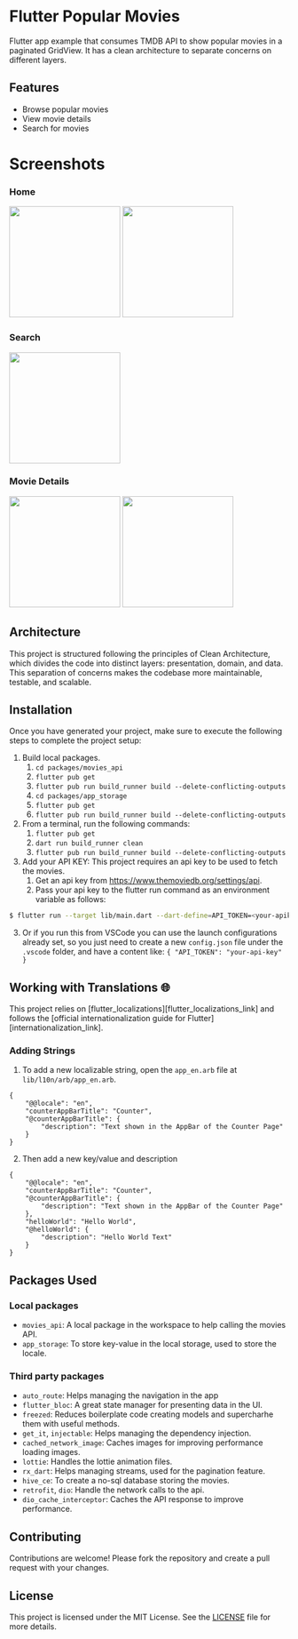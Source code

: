 # Flutter Popular Movies

Flutter app example that consumes TMDB API to show popular movies in a paginated GridView. It has a clean architecture to separate concerns on different layers.

## Features

- Browse popular movies
- View movie details
- Search for movies

# Screenshots
### Home
<img src="screenshots/scr1.png" width="200"/>
<img src="screenshots/scr2.png" height="200"/>

### Search
<img src="screenshots/scr3.png" width="200"/>

### Movie Details
<img src="screenshots/scr4.png" width="200"/>
<img src="screenshots/src5.png" height="200">

## Architecture

This project is structured following the principles of Clean Architecture, which divides the code into distinct layers: presentation, domain, and data. This separation of concerns makes the codebase more maintainable, testable, and scalable.

## Installation

Once you have generated your project, make sure to execute the following steps to complete the project setup:

1. Build local packages.
    1. ```cd packages/movies_api```
    2. ```flutter pub get```
    3. ```flutter pub run build_runner build --delete-conflicting-outputs```
    4. ```cd packages/app_storage```
    5. ```flutter pub get```
    6. ```flutter pub run build_runner build --delete-conflicting-outputs```
1. From a terminal, run the following commands:
    1. ```flutter pub get```
    2. ```dart run build_runner clean```
    2. ```flutter pub run build_runner build --delete-conflicting-outputs```
2. Add your API KEY: This project requires an api key to be used to fetch the movies. 
    1. Get an api key from https://www.themoviedb.org/settings/api.
    2. Pass your api key to the flutter run command as an environment variable as follows:
```sh
$ flutter run --target lib/main.dart --dart-define=API_TOKEN=<your-apikey>
```

3. Or if you run this from VSCode you can use the launch configurations already set, so you just need to create a new ```config.json``` file under the ```.vscode``` folder, and have a content like:
```{ "API_TOKEN": "your-api-key" }```

## Working with Translations 🌐

This project relies on [flutter_localizations][flutter_localizations_link] and follows the [official internationalization guide for Flutter][internationalization_link].

### Adding Strings

1. To add a new localizable string, open the `app_en.arb` file at `lib/l10n/arb/app_en.arb`.

```arb
{
    "@@locale": "en",
    "counterAppBarTitle": "Counter",
    "@counterAppBarTitle": {
        "description": "Text shown in the AppBar of the Counter Page"
    }
}
```

2. Then add a new key/value and description

```arb
{
    "@@locale": "en",
    "counterAppBarTitle": "Counter",
    "@counterAppBarTitle": {
        "description": "Text shown in the AppBar of the Counter Page"
    },
    "helloWorld": "Hello World",
    "@helloWorld": {
        "description": "Hello World Text"
    }
}
```

## Packages Used
### Local packages
- `movies_api`: A local package in the workspace to help calling the movies API.
- `app_storage`: To store key-value in the local storage, used to store the locale.

### Third party packages
- `auto_route`: Helps managing the navigation in the app
- `flutter_bloc`: A great state manager for presenting data in the UI.
- `freezed`: Reduces boilerplate code creating models and supercharhe them with useful methods.
- `get_it`, `injectable`: Helps managing the dependency injection.
- `cached_network_image`: Caches images for improving performance loading images.
- `lottie`: Handles the lottie animation files.
- `rx_dart`: Helps managing streams, used for the pagination feature.
- `hive_ce`: To create a no-sql database storing the movies.
- `retrofit`, `dio`: Handle the network calls to the api.
- `dio_cache_interceptor`: Caches the API response to improve performance.

## Contributing

Contributions are welcome! Please fork the repository and create a pull request with your changes.

## License

This project is licensed under the MIT License. See the [LICENSE](LICENSE) file for more details.